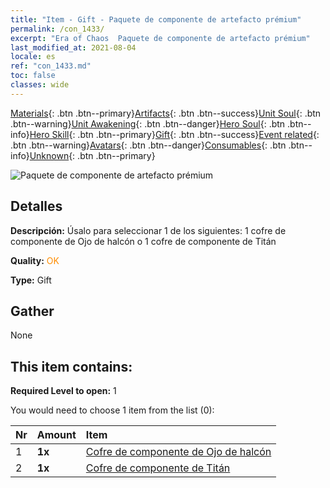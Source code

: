 ```yaml
---
title: "Item - Gift - Paquete de componente de artefacto prémium"
permalink: /con_1433/
excerpt: "Era of Chaos  Paquete de componente de artefacto prémium"
last_modified_at: 2021-08-04
locale: es
ref: "con_1433.md"
toc: false
classes: wide
---
```

 [Materials](/ItemsES/){: .btn .btn--primary}[Artifacts](/ItemsES/Artifacts/){: .btn .btn--success}[Unit Soul](/ItemsES/UnitSoul/){: .btn .btn--warning}[Unit Awakening](/ItemsES/UnitAwakening/){: .btn .btn--danger}[Hero Soul](/ItemsES/HeroSoul/){: .btn .btn--info}[Hero Skill](/ItemsES/HeroSkill/){: .btn .btn--primary}[Gift](/ItemsES/Gift/){: .btn .btn--success}[Event related](/ItemsES/Events/){: .btn .btn--warning}[Avatars](/ItemsES/Avatars/){: .btn .btn--danger}[Consumables](/ItemsES/Consumables/){: .btn .btn--info}[Unknown](/ItemsES/Unknown/){: .btn .btn--primary}

 ![Paquete de componente de artefacto prémium](/images/t/i_907047.png)

## Detalles
 **Descripción:** Úsalo para seleccionar 1 de los siguientes: 1 cofre de componente de Ojo de halcón o 1 cofre de componente de Titán

 **Quality:** <span style="color: #FF8C00">OK</span>

 **Type:** Gift

## Gather

  None

## This item contains:

 **Required Level to open:** 1

 You would need to choose 1 item from the list (0):

  | Nr | Amount |     Item    |
  |:---|:-------|:------------|
  | 1 |  **1x** | [Cofre de componente de Ojo de halcón](/ItemsES/con_1349/) |  | 
  | 2 |  **1x** | [Cofre de componente de Titán](/ItemsES/con_1343/) |  | 
